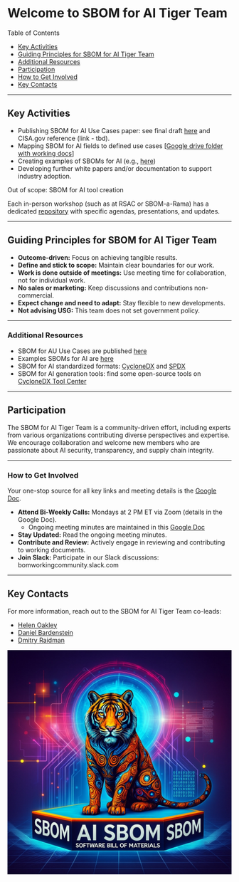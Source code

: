 # Welcome to SBOM for AI Tiger Team

Table of Contents
- [Key Activities](#key-activities)
- [Guiding Principles for SBOM for AI Tiger Team](#guiding-principles-for-sbom-for-ai-tiger-team)
- [Additional Resources](#additional-resources)
- [Participation](#participation)
- [How to Get Involved](#how-to-get-involved)
- [Key Contacts](#key-contacts)

---

## Key Activities
- Publishing SBOM for AI Use Cases paper: see final draft [here](README.md) and CISA.gov reference (link - tbd).
- Mapping SBOM for AI fields to defined use cases [[Google drive folder with working docs](https://drive.google.com/drive/folders/16y1wcQtwe_6LFosxmRTt5FHjtT2xlgek?usp=sharing)]
- Creating examples of SBOMs for AI (e.g., [here](SBOM-Examples/))
- Developing further white papers and/or documentation to support industry adoption.

Out of scope: SBOM for AI tool creation

Each in-person workshop (such as at RSAC or SBOM-a-Rama) has a dedicated [repository](https://github.com/orgs/aibom-squad/repositories) with specific agendas, presentations, and updates.

---

## Guiding Principles for SBOM for AI Tiger Team
- **Outcome-driven:** Focus on achieving tangible results.
- **Define and stick to scope:** Maintain clear boundaries for our work.
- **Work is done outside of meetings:** Use meeting time for collaboration, not for individual work.
- **No sales or marketing:** Keep discussions and contributions non-commercial.
- **Expect change and need to adapt:** Stay flexible to new developments.
- **Not advising USG:** This team does not set government policy.

---

### Additional Resources
- SBOM for AU Use Cases are published [here]()
- Examples SBOMs for AI are [here](SBOM-Examples/)
- SBOM for AI standardized formats: [CycloneDX](https://cyclonedx.org/capabilities/mlbom/) and [SPDX](https://spdx.dev/learn/areas-of-interest/ai/)
- SBOM for AI generation tools: find some open-source tools on [CycloneDX Tool Center](https://cyclonedx.org/tool-center/)

---

## Participation
The SBOM for AI Tiger Team is a community-driven effort, including experts from various organizations contributing diverse perspectives and expertise.  
We encourage collaboration and welcome new members who are passionate about AI security, transparency, and supply chain integrity.

---

### How to Get Involved
Your one-stop source for all key links and meeting details is the [Google Doc](https://docs.google.com/document/d/1IpXG7XBOJnPl_hwFf3JZkDaFb0k2CnI0/edit?usp=sharing&ouid=110194678381965933391&rtpof=true&sd=true).
- **Attend Bi-Weekly Calls:** Mondays at 2 PM ET via Zoom (details in the Google Doc).
  - Ongoing meeting minutes are maintained in this [Google Doc](https://docs.google.com/document/d/1IpXG7XBOJnPl_hwFf3JZkDaFb0k2CnI0/edit?usp=sharing&ouid=110194678381965933391&rtpof=true&sd=true)
- **Stay Updated:** Read the ongoing meeting minutes.
- **Contribute and Review:** Actively engage in reviewing and contributing to working documents.
- **Join Slack:** Participate in our Slack discussions: bomworkingcommunity.slack.com

---

## Key Contacts
For more information, reach out to the SBOM for AI Tiger Team co-leads:
- [Helen Oakley](https://www.linkedin.com/in/helen-oakley/)
- [Daniel Bardenstein](https://www.linkedin.com/in/bardenstein/)
- [Dmitry Raidman](https://www.linkedin.com/in/draidman/)

![AI SBOM Tiger Team](images/AIBOM-tiger-team.jpg)
